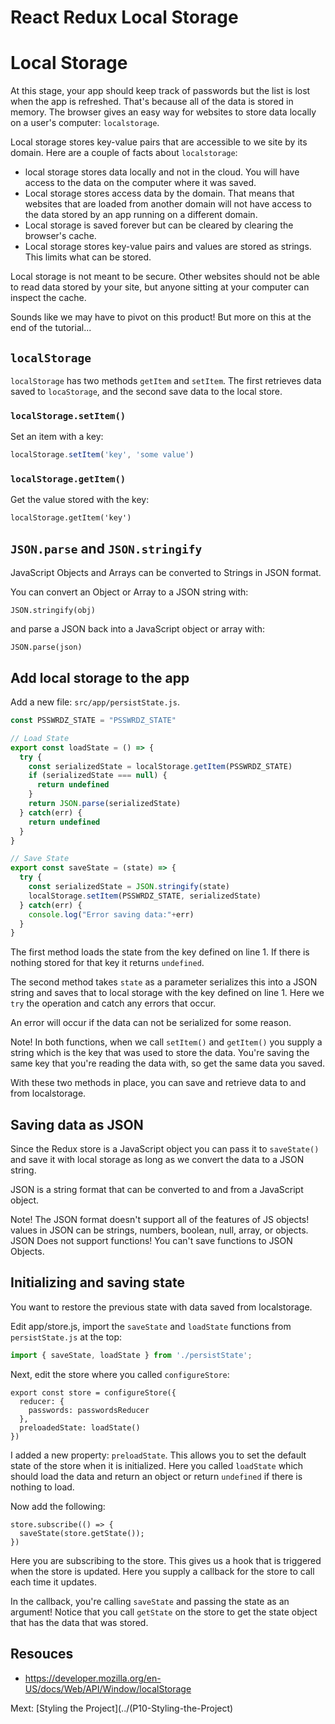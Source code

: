 # React Redux Local Storage

# Local Storage

At this stage, your app should keep track of passwords but the list is lost when the app is refreshed. That's because all of the data is stored in memory. The browser gives an easy way for websites to store data locally on a user's computer: `localstorage`. 

Local storage stores key-value pairs that are accessible to we site by its domain. Here are a couple of facts about `localstorage`: 

- local storage stores data locally and not in the cloud. You will have access to the data on the computer where it was saved. 
- Local storage stores access data by the domain. That means that websites that are loaded from another domain will not have access to the data stored by an app running on a different domain. 
- Local storage is saved forever but can be cleared by clearing the browser's cache. 
- Local storage stores key-value pairs and values are stored as strings. This limits what can be stored. 

Local storage is not meant to be secure. Other websites should not be able to read data stored by your site, but anyone sitting at your computer can inspect the cache. 

Sounds like we may have to pivot on this product! But more on this at the end of the tutorial...

## `localStorage`

`localStorage` has two methods `getItem` and `setItem`. The first
retrieves data saved to `locaStorage`, and the second save data to 
the local store. 

### `localStorage.setItem()`

Set an item with a key: 

```js
localStorage.setItem('key', 'some value')
```

### `localStorage.getItem()`

Get the value stored with the key: 

```JS
localStorage.getItem('key')
```

## `JSON.parse` and `JSON.stringify`
 
JavaScript Objects and Arrays can be converted to Strings in JSON format.

You can convert an Object or Array to a JSON string with: 

```JS
JSON.stringify(obj)
```

and parse a JSON back into a JavaScript object or array with: 

```JS
JSON.parse(json)
```

## Add local storage to the app

Add a new file: `src/app/persistState.js`.

```JavaScript
const PSSWRDZ_STATE = "PSSWRDZ_STATE"

// Load State
export const loadState = () => {
  try {
    const serializedState = localStorage.getItem(PSSWRDZ_STATE)
    if (serializedState === null) {
      return undefined
    }
    return JSON.parse(serializedState)
  } catch(err) {
    return undefined
  }
}

// Save State
export const saveState = (state) => {
  try {
    const serializedState = JSON.stringify(state)
    localStorage.setItem(PSSWRDZ_STATE, serializedState)
  } catch(err) {
    console.log("Error saving data:"+err)
  }
}
```

The first method loads the state from the key defined on line 1. If there is nothing stored for that key it returns `undefined`. 

The second method takes `state` as a parameter serializes this into a JSON string and saves that to local storage with the key defined on line 1. Here we `try` the operation and catch any errors that occur. 

An error will occur if the data can not be serialized for some reason. 

Note! In both functions, when we call `setItem()` and `getItem()` you supply a string which is the key that was used to store the data. You're saving the same key that you're reading the data with, so get the same data you saved. 

With these two methods in place, you can save and retrieve data to and from localstorage. 

## Saving data as JSON

Since the Redux store is a JavaScript object you can pass it to `saveState()` and save it with local storage as long as we convert the data to a JSON string. 

JSON is a string format that can be converted to and from a JavaScript object.

Note! The JSON format doesn't support all of the features of JS objects! values in JSON can be strings, numbers, boolean, null, array, or objects. JSON Does not support functions! You can't save functions to JSON Objects. 

## Initializing and saving state

You want to restore the previous state with data saved from localstorage.

Edit app/store.js, import the `saveState` and `loadState` functions from `persistState.js` at the top: 
```JavaScript
import { saveState, loadState } from './persistState';
```

Next, edit the store where you called `configureStore`:

```JS
export const store = configureStore({
  reducer: {
    passwords: passwordsReducer
  },
  preloadedState: loadState() 
})
```

I added a new property: `preloadState`. This allows you to set the default state of the store when it is initialized. Here you called `loadState` which should load the data and return an object or return `undefined` if there is nothing to load. 

Now add the following:

```JS
store.subscribe(() => {
  saveState(store.getState());
})
```

Here you are subscribing to the store. This gives us a hook that is triggered when the store is updated. Here you supply a callback for the store to call each time it updates. 

In the callback, you're calling `saveState` and passing the state as an argument! Notice that you call `getState` on the store to get the state object that has the data that was stored. 

## Resouces 

- https://developer.mozilla.org/en-US/docs/Web/API/Window/localStorage

Mext: [Styling the Project](../(P10-Styling-the-Project)

